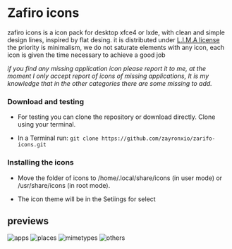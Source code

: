 
# Zafiro icons 
zafiro icons is a icon pack for desktop xfce4 or lxde, with clean and simple design lines, inspired by flat desing. 
it is distributed under [L.I.M.A license](https://limalicense.com/getlicense/)
the priority is minimalism, we do not saturate elements with any icon,
each icon is given the time necessary to achieve a good job

*if you find any missing application icon please report it to me,
at the moment I only accept report of icons of missing applications,
It is my knowledge that in the other categories there are some missing to add.*


### Download and testing

   - For testing you can clone the repository or download directly. Clone using your terminal.

   - In a Terminal run: 
    `git clone https://github.com/zayronxio/zarifo-icons.git`

### Installing the icons

   - Move the folder of icons to /home/.local/share/icons (in user mode) or /usr/share/icons (in root mode).

   - The icon theme will be in the Setiings for select
   


## previews

![apps](https://raw.githubusercontent.com/zayronxio/Zafiro-icons/master/previews/apps.png)
![places](https://raw.githubusercontent.com/zayronxio/Zafiro-icons/master/previews/places.png)
![mimetypes](https://raw.githubusercontent.com/zayronxio/Zafiro-icons/master/previews/mimetypes.png)
![others](https://raw.githubusercontent.com/zayronxio/Zafiro-icons/master/previews/others.png)
